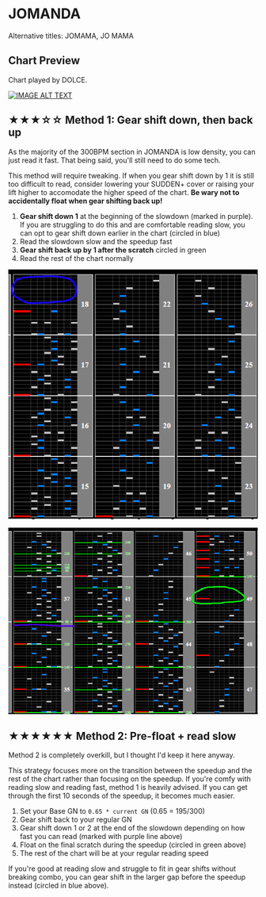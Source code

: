 # JOMANDA

Alternative titles: JOMAMA, JO MAMA

## Chart Preview

Chart played by DOLCE.

[![IMAGE ALT TEXT](http://img.youtube.com/vi/lMy14ZTfylQ/0.jpg)](https://youtu.be/lMy14ZTfylQ?t=44 "【歴代トップ】JOMANDA (A) MAX-81 (3755) / played by DOLCE. / beatmania IIDX26 Rootage")

## ★★★☆☆ Method 1: Gear shift down, then back up

As the majority of the 300BPM section in JOMANDA is low density, you can just read it fast. That being said, you'll still need to do some tech.

This method will require tweaking. If when you gear shift down by 1 it is still too difficult to read, consider lowering your SUDDEN+ cover or raising your lift higher to accomodate the higher speed of the chart. **Be wary not to accidentally float when gear shifting back up!**

1. **Gear shift down 1** at the beginning of the slowdown (marked in purple). If you are struggling to do this and are comfortable reading slow, you can opt to gear shift down earlier in the chart (circled in blue)
2. Read the slowdown slow and the speedup fast
3. **Gear shift back up by 1 after the scratch** circled in green
4. Read the rest of the chart normally

![jomama circled float](JO1.png "JOMANDA Alternative Float spot")

![jomama speedups](JO2.png "JOMANDA Speedup Float")

## ★★★★★★ Method 2: Pre-float + read slow

Method 2 is completely overkill, but I thought I'd keep it here anyway.

This strategy focuses more on the transition between the speedup and the rest of the chart rather than focusing on the speedup. If you're comfy with reading slow and reading fast, method 1 is heavily advised. If you can get through the first 10 seconds of the speedup, it becomes much easier.

1. Set your Base GN to `0.65 * current GN` (0.65 = 195/300)
2. Gear shift back to your regular GN
3. Gear shift down 1 or 2 at the end of the slowdown depending on how fast you can read (marked with purple line above)
4. Float on the final scratch during the speedup (circled in green above)
5. The rest of the chart will be at your regular reading speed

If you're good at reading slow and struggle to fit in gear shifts without breaking combo, you can gear shift in the larger gap before the speedup instead (circled in blue above).
